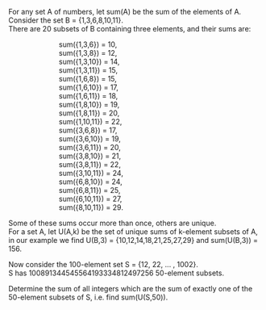   <p>For any set A of numbers, let sum(A) be the sum of the elements of A.<br />  Consider the set B = {1,3,6,8,10,11}.<br /> There are 20 subsets of B containing three elements, and their sums are:</p>    <p style="margin-left:100px">  sum({1,3,6}) = 10,<br />  sum({1,3,8}) = 12,<br />  sum({1,3,10}) = 14,<br />  sum({1,3,11}) = 15,<br />  sum({1,6,8}) = 15,<br />  sum({1,6,10}) = 17,<br />  sum({1,6,11}) = 18,<br />  sum({1,8,10}) = 19,<br />  sum({1,8,11}) = 20,<br />  sum({1,10,11}) = 22,<br />  sum({3,6,8}) = 17,<br />  sum({3,6,10}) = 19,<br />  sum({3,6,11}) = 20,<br />  sum({3,8,10}) = 21,<br />  sum({3,8,11}) = 22,<br />  sum({3,10,11}) = 24,<br />  sum({6,8,10}) = 24,<br />  sum({6,8,11}) = 25,<br />  sum({6,10,11}) = 27,<br />  sum({8,10,11}) = 29.</p>    <p>Some of these sums occur more than once, others are unique.<br />  For a set A, let U(A,k) be the set of unique sums of k-element subsets of A, in our example we find U(B,3) = {10,12,14,18,21,25,27,29} and sum(U(B,3)) = 156.</p>    <p>Now consider the 100-element set S = {12, 22, ... , 1002}.<br />  S has 100891344545564193334812497256 50-element subsets.</p>    <p>Determine the sum of all integers which are the sum of exactly one of the 50-element subsets of S, i.e. find sum(U(S,50)).</p>  